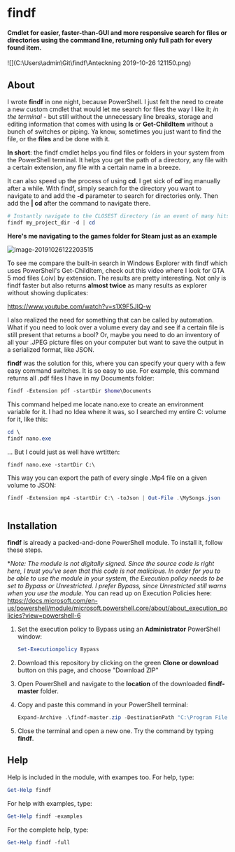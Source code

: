 # findf

#### Cmdlet for easier, faster-than-GUI and more responsive search for files or directories using the command line, returning only full path for every found item.

![](C:\Users\admin\Git\findf\Anteckning 2019-10-26 121150.png)

## About

I wrote **findf** in one night, because PowerShell. I just felt the need to create a new custom cmdlet that would let me search for files the way I like it; *in the terminal* - but still without the unnecessary line breaks, storage and editing information that comes with using **ls** or **Get-ChildItem** without a bunch of switches or piping. Ya know, sometimes you just want to find the file, or the **files** and be done with it.

**In short**: the findf cmdlet helps you find files or folders in your system from the PowerShell terminal. It helps you get the path of a directory, any file with a certain extension, any file with a certain name in a breeze. 

It can also speed up the process of using **cd**. I get sick of **cd**'ing manually after a while. With findf, simply search for the directory you want to navigate to and add the **-d** parameter to search for directories only. Then add the **| cd** after the command to navigate there.

```powershell
# Instantly navigate to the CLOSEST directory (in an event of many hits) with given name you specify;
findf my_project_dir -d | cd 
```

**Here's me navigating to the games folder for Steam just as an example**

![image-20191026122203515](C:\Users\admin\AppData\Roaming\Typora\typora-user-images\image-20191026122203515.png)

To see me compare the built-in search in Windows Explorer with findf which uses PowerShell's Get-ChildItem, check out this video where I look for GTA 5 mod files (.oiv) by extension. The results are pretty interesting. Not only is findf faster but also returns **almost twice** as many results as explorer without showing duplicates:

https://www.youtube.com/watch?v=s1X9F5JIQ-w

I also realized the need for something that can be called by automation. What if you need to look over a volume every day and see if a certain file is still present that returns a bool? Or, maybe you need to do an inventory of all your .JPEG picture files on your computer but want to save the output in a serialized format, like JSON.

**findf** was the solution for this, where you can specify your query with a few easy command switches. 
It is so easy to use. For example, this command returns all .pdf files I have in my Documents folder:

```powershell
findf -Extension pdf -startDir $home\Documents
```

This command helped me locate nano.exe to create an environment variable for it. I had no Idea where it was, so I searched my entire C: volume for it, like this:

```powershell
cd \
findf nano.exe
```

... But I could just as well have wrtitten:

```
findf nano.exe -startDir C:\
```

This way you can export the path of every single .Mp4 file on a given volume to JSON:

```powershell
findf -Extension mp4 -startDir C:\ -toJson | Out-File .\MySongs.json
```

![]()

## Installation

**findf** is already a packed-and-done PowerShell module. To install it, follow these steps.

**Note: The module is not digitally signed. Since the source code is right here, I trust you've seen that this code is not malicious. In order for you to be able to use the module in your system, the Execution policy needs to be set to Bypass or Unrestricted. I prefer Bypass, since Unrestricted still warns when you use the module.* You can read up on Execution Policies here: https://docs.microsoft.com/en-us/powershell/module/microsoft.powershell.core/about/about_execution_policies?view=powershell-6

1. Set the execution policy to Bypass using an **Administrator** PowerShell window:

   ```powershell
   Set-Executionpolicy Bypass
   ```

   

2. Download this repository by clicking on the green **Clone or download** button on this page, and choose "Download ZIP"

4. Open PowerShell and navigate to the **location** of the downloaded **findf-master** folder.

5. Copy and paste this command in your PowerShell terminal:

   ```powershell
   Expand-Archive .\findf-master.zip -DestinationPath "C:\Program Files\WindowsPowerShell\Modules"; mv "C:\Program Files\WindowsPowerShell\Modules\findf-master" "C:\Program Files\WindowsPowerShell\Modules\findf"
   ```


5. Close the terminal and open a new one. Try the command by typing **findf**. 

## Help

Help is included in the module, with exampes too. For help, type:

```powershell
Get-Help findf
```

For help with examples, type:

```powershell
Get-Help findf -examples
```

For the complete help, type:

```powershell
Get-Help findf -full
```

